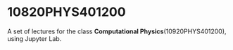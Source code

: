 # 10820PHYS401200

A set of lectures for the class **Computational Physics**(10920PHYS401200), using Jupyter Lab.
